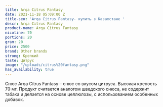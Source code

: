 ```yaml
---
title: Arqa Citrus Fantasy
date: 2021-11-18 05:09:00 Z
title-seo: 'Arqa Citrus Fantasy- купить в Казахстане '
descr: Arqa Citrus Fantasy
product-name: Arqa Citrus Fantasy
nicotine: 70
portions: 20
gram: 20
price: 2500
brand: Other brands
strong: Крепкий
taste: Цитрус
image: "/uploads/citrus%20fantasy.png"
has_availability: true
---
```


Снюс Arqa Citrus Fantasy – снюс со вкусом цитруса. Высокая крепость 70 мг. Продукт считается аналогом шведского снюса, не содержит табака и делается на основе целлюлозы, с использованием особенных добавок.